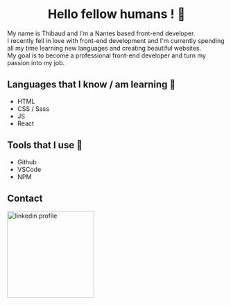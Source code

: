 <h1 align=center>Hello fellow humans ! 🤖</h1>

My name is Thibaud and I'm a Nantes based front-end developer.  
I recently fell in love with front-end development and I'm currently spending all my time learning new languages and creating beautiful websites.  
My goal is to become a professional front-end developer and turn my passion into my job.
## Languages that I know / am learning 📖  
- HTML  
- CSS / Sass  
- JS  
- React  
## Tools that I use 🧰  
- Github 
- VSCode  
- NPM
## Contact  
<img src="linkeding.svg" alt="linkedin profile" width="200"/>
